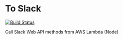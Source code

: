 # To Slack
[![Build Status](https://travis-ci.org/then-to/to-slack.svg?branch=master)](https://travis-ci.org/then-to/to-slack)

Call Slack Web API methods from AWS Lambda (Node)
